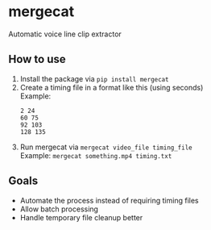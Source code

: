 # mergecat

Automatic voice line clip extractor

## How to use

1. Install the package via `pip install mergecat`
2. Create a timing file in a format like this (using seconds)  
   Example:
   ```
   2 24
   60 75
   92 103
   128 135
   ```
3. Run mergecat via `mergecat video_file timing_file`  
   Example: `mergecat something.mp4 timing.txt`
   
## Goals

- Automate the process instead of requiring timing files
- Allow batch processing
- Handle temporary file cleanup better